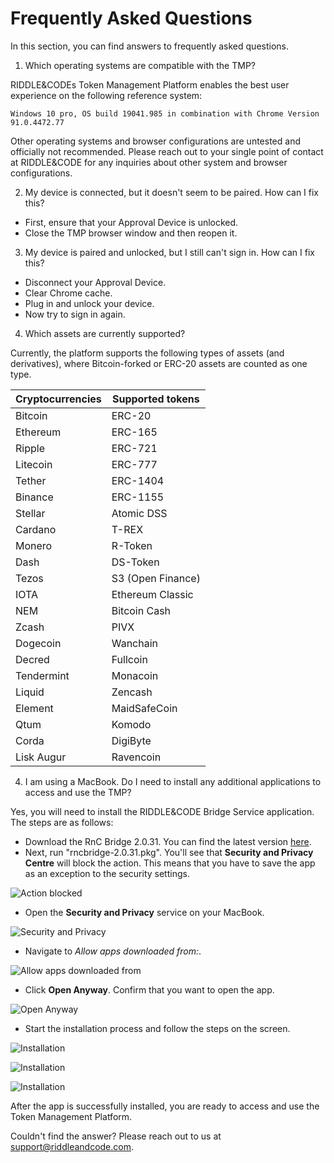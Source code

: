 # Frequently Asked Questions

In this section, you can find answers to frequently asked questions.


1. Which operating systems are compatible with the TMP?

RIDDLE&CODEs Token Management Platform enables the best user experience on the following reference system:

` Windows 10 pro, OS build 19041.985 in combination with Chrome Version 91.0.4472.77 `

Other operating systems and browser configurations are untested and officially not recommended. Please reach out to your single point of contact at RIDDLE&CODE for any inquiries about other system and browser configurations.


2. My device is connected, but it doesn't seem to be paired. How can I fix this?

* First, ensure that your Approval Device is unlocked.
* Close the TMP browser window and then reopen it.


3. My device is paired and unlocked, but I still can't sign in. How can I fix this?

* Disconnect your Approval Device.
* Clear Chrome cache.
* Plug in and unlock your device.
* Now try to sign in again.


4. Which assets are currently supported?

Currently, the platform supports the following types of assets (and derivatives), where Bitcoin-forked or ERC-20 assets are counted as one type.

| Cryptocurrencies  | Supported tokens   |
|---|---|
| Bitcoin  | ERC-20  |  
| Ethereum  | ERC-165  |   
| Ripple | ERC-721 |   
| Litecoin | ERC-777 |
| Tether | ERC-1404 |
| Binance | ERC-1155 |
| Stellar | Atomic DSS |
| Cardano | T-REX |
| Monero | R-Token |
| Dash | DS-Token |
| Tezos | S3 (Open Finance) |
| IOTA | Ethereum Classic |
| NEM | Bitcoin Cash |
| Zcash | PIVX |
| Dogecoin | Wanchain |
| Decred | Fullcoin |
| Tendermint | Monacoin |
| Liquid | Zencash |
| Element | MaidSafeCoin |
| Qtum | Komodo |
| Corda | DigiByte |
| Lisk Augur | Ravencoin |



4. I am using a MacBook. Do I need to install any additional applications to access and use the TMP?

Yes, you will need to install the RIDDLE&CODE Bridge Service application. The steps are as follows:
* Download the RnC Bridge 2.0.31. You can find the latest version [here](https://riddlecode.app.box.com/s/ksud48m25jytzhrhcg81hay9c378jp0y).
* Next, run "rncbridge-2.0.31.pkg". You'll see that **Security and Privacy Centre** will block the action. This means that you have to save the app as an exception to the security settings.

![Action blocked](./bridge-images/image6.png)

* Open the **Security and Privacy** service on your MacBook.

![Security and Privacy](./bridge-images/image5.png)

* Navigate to *Allow apps downloaded from:*.

![Allow apps downloaded from](./bridge-images/image8.png)

* Click **Open Anyway**. Confirm that you want to open the app.

![Open Anyway](./bridge-images/image7.png)

* Start the installation process and follow the steps on the screen.

![Installation](./bridge-images/image1.png)


![Installation](./bridge-images/image2.png)

![Installation](./bridge-images/image3.png)

After the app is successfully installed, you are ready to access and use the Token Management Platform.


Couldn't find the answer? Please reach out to us at support@riddleandcode.com.
